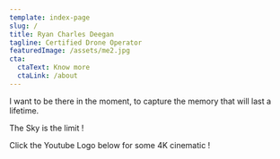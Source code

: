 ```yaml
---
template: index-page
slug: /
title: Ryan Charles Deegan
tagline: Certified Drone Operator
featuredImage: /assets/me2.jpg
cta:
  ctaText: Know more
  ctaLink: /about
---
```

I want to be there in the moment, to capture the memory that will last a lifetime.

T﻿he Sky is the limit !

C﻿lick the Youtube Logo below for some 4K cinematic !